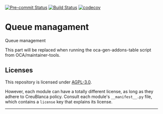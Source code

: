 
<!-- /!\ Non OCA Context : Set here the badge of your runbot / runboat instance. -->
[![Pre-commit Status](https://github.com/tegin/kiwi/actions/workflows/pre-commit.yml/badge.svg?branch=13.0)](https://github.com/tegin/kiwi/actions/workflows/pre-commit.yml?query=branch%3A13.0)
[![Build Status](https://github.com/tegin/kiwi/actions/workflows/test.yml/badge.svg?branch=13.0)](https://github.com/tegin/kiwi/actions/workflows/test.yml?query=branch%3A13.0)
[![codecov](https://codecov.io/gh/tegin/kiwi/branch/13.0/graph/badge.svg)](https://codecov.io/gh/tegin/kiwi)
<!-- /!\ Non OCA Context : Set here the badge of your translation instance. -->

<!-- /!\ do not modify above this line -->

# Queue managament

Queue management

<!-- /!\ do not modify below this line -->

<!-- prettier-ignore-start -->

[//]: # (addons)

This part will be replaced when running the oca-gen-addons-table script from OCA/maintainer-tools.

[//]: # (end addons)

<!-- prettier-ignore-end -->

## Licenses

This repository is licensed under [AGPL-3.0](LICENSE).

However, each module can have a totally different license, as long as they adhere to CreuBlanca
policy. Consult each module's `__manifest__.py` file, which contains a `license` key
that explains its license.

----
<!-- /!\ Non OCA Context : Set here the full description of your organization. -->
